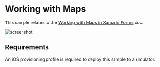 Working with Maps
==============

This sample relates to the [Working with Maps in Xamarin.Forms](http://developer.xamarin.com/guides/cross-platform/xamarin-forms/working-with/maps) doc.

![screenshot](https://raw.githubusercontent.com/xamarin/xamarin-forms-samples/master/WorkingWithMaps/Screenshots/maps-zoom-sml.png "Map zoom")

Requirements 
------------
An iOS provisioning profile is required to deploy this sample to a simulator.
